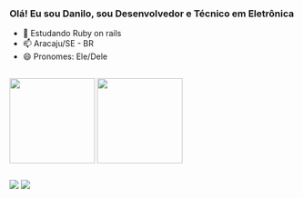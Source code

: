 ### Olá! Eu sou Danilo, sou Desenvolvedor e Técnico em Eletrônica

- 🌱 Estudando Ruby on rails
- 📫 Aracaju/SE - BR
- 😄 Pronomes: Ele/Dele

##

<div>
    <img height=150 align="center" src="https://github-readme-stats.vercel.app/api?username=DaniloRibeiro07&theme=holi&hide=contribs,stars&show_icons=true&rank_icon=github#gh-dark-mode-only" />
    <img height=150 align="center" src="https://github-readme-stats.vercel.app/api/top-langs/?username=DaniloRibeiro07&layout=compact&theme=holi&exclude_repo=Firmware---Manuten--o-Aurelio&hide=dockerfile" />
</div>

##

<div> 
  <a href="https://www.instagram.com/daniloribei" target="_blank"><img src="https://img.shields.io/badge/-Instagram-%23E4405F?style=for-the-badge&logo=instagram&logoColor=white" target="_blank"></a>
  <a href="https://www.linkedin.com/in/danilorib" target="_blank"><img src="https://img.shields.io/badge/-LinkedIn-%230077B5?style=for-the-badge&logo=linkedin&logoColor=white" target="_blank"></a> 
</div>
